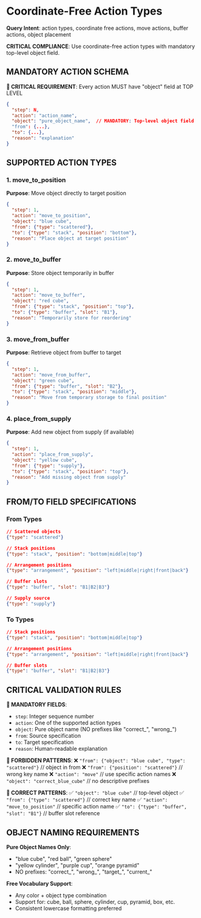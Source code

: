 # Coordinate-Free Action Types

**Query Intent**: action types, coordinate free actions, move actions, buffer actions, object placement

**CRITICAL COMPLIANCE**: Use coordinate-free action types with mandatory top-level object field.

## MANDATORY ACTION SCHEMA

**🔴 CRITICAL REQUIREMENT**: Every action MUST have "object" field at TOP LEVEL
```json
{
  "step": N,
  "action": "action_name",
  "object": "pure_object_name",  // MANDATORY: Top-level object field
  "from": {...},
  "to": {...},
  "reason": "explanation"
}
```

## SUPPORTED ACTION TYPES

### 1. move_to_position
**Purpose**: Move object directly to target position
```json
{
  "step": 1,
  "action": "move_to_position",
  "object": "blue cube",
  "from": {"type": "scattered"},
  "to": {"type": "stack", "position": "bottom"},
  "reason": "Place object at target position"
}
```

### 2. move_to_buffer
**Purpose**: Store object temporarily in buffer
```json
{
  "step": 1,
  "action": "move_to_buffer",
  "object": "red cube",
  "from": {"type": "stack", "position": "top"},
  "to": {"type": "buffer", "slot": "B1"},
  "reason": "Temporarily store for reordering"
}
```

### 3. move_from_buffer
**Purpose**: Retrieve object from buffer to target
```json
{
  "step": 1,
  "action": "move_from_buffer",
  "object": "green cube",
  "from": {"type": "buffer", "slot": "B2"},
  "to": {"type": "stack", "position": "middle"},
  "reason": "Move from temporary storage to final position"
}
```

### 4. place_from_supply
**Purpose**: Add new object from supply (if available)
```json
{
  "step": 1,
  "action": "place_from_supply",
  "object": "yellow cube",
  "from": {"type": "supply"},
  "to": {"type": "stack", "position": "top"},
  "reason": "Add missing object from supply"
}
```

## FROM/TO FIELD SPECIFICATIONS

### From Types
```json
// Scattered objects
{"type": "scattered"}

// Stack positions
{"type": "stack", "position": "bottom|middle|top"}

// Arrangement positions
{"type": "arrangement", "position": "left|middle|right|front|back"}

// Buffer slots
{"type": "buffer", "slot": "B1|B2|B3"}

// Supply source
{"type": "supply"}
```

### To Types
```json
// Stack positions
{"type": "stack", "position": "bottom|middle|top"}

// Arrangement positions
{"type": "arrangement", "position": "left|middle|right|front|back"}

// Buffer slots
{"type": "buffer", "slot": "B1|B2|B3"}
```

## CRITICAL VALIDATION RULES

**🔴 MANDATORY FIELDS**:
- `step`: Integer sequence number
- `action`: One of the supported action types
- `object`: Pure object name (NO prefixes like "correct_", "wrong_")
- `from`: Source specification
- `to`: Target specification
- `reason`: Human-readable explanation

**🔴 FORBIDDEN PATTERNS**:
❌ `"from": {"object": "blue cube", "type": "scattered"}` // object in from
❌ `"from": {"position": "scattered"}` // wrong key name
❌ `"action": "move"` // use specific action names
❌ `"object": "correct_blue_cube"` // no descriptive prefixes

**🔴 CORRECT PATTERNS**:
✅ `"object": "blue cube"` // top-level object
✅ `"from": {"type": "scattered"}` // correct key name
✅ `"action": "move_to_position"` // specific action name
✅ `"to": {"type": "buffer", "slot": "B1"}` // buffer slot reference

## OBJECT NAMING REQUIREMENTS

**Pure Object Names Only**:
- "blue cube", "red ball", "green sphere"
- "yellow cylinder", "purple cup", "orange pyramid"
- NO prefixes: "correct_", "wrong_", "target_", "current_"

**Free Vocabulary Support**:
- Any color + object type combination
- Support for: cube, ball, sphere, cylinder, cup, pyramid, box, etc.
- Consistent lowercase formatting preferred